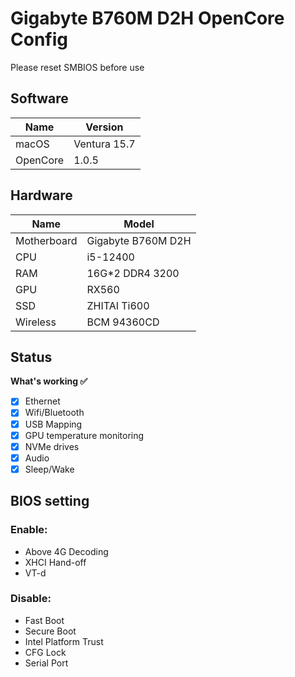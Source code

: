 # Gigabyte B760M D2H OpenCore Config

Please reset SMBIOS before use

## Software
| Name     | Version      |
| -----    | -------      |
| macOS    | Ventura 15.7 |
| OpenCore | 1.0.5        | 



## Hardware
| Name          | Model                |
| ------------- | -------------      | 
| Motherboard   | Gigabyte B760M D2H |
| CPU           | i5-12400           | 
| RAM           | 16G*2 DDR4 3200    | 
| GPU           | RX560              | 
| SSD           | ZHITAI Ti600       |
| Wireless      | BCM 94360CD        |


## Status

<summary><strong>What's working ✅</strong></summary>

- [x] Ethernet
- [x] Wifi/Bluetooth
- [x] USB Mapping
- [x] GPU temperature monitoring
- [x] NVMe drives
- [x] Audio
- [x] Sleep/Wake

## BIOS setting
### Enable:
* Above 4G Decoding
* XHCI Hand-off
* VT-d

### Disable:
* Fast Boot
* Secure Boot
* Intel Platform Trust
* CFG Lock
* Serial Port
